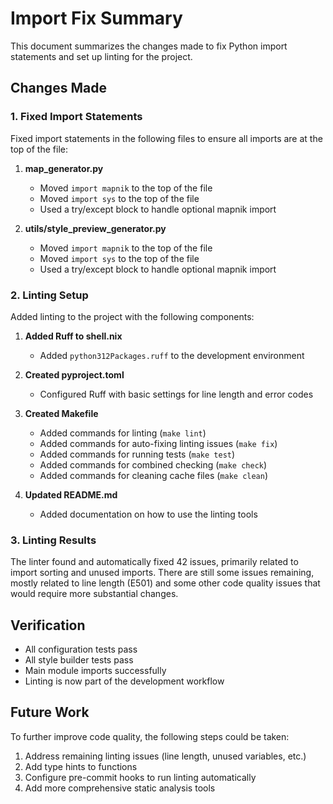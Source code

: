 # Import Fix Summary

This document summarizes the changes made to fix Python import statements and set up linting for the project.

## Changes Made

### 1. Fixed Import Statements

Fixed import statements in the following files to ensure all imports are at the top of the file:

1. **map_generator.py**
   - Moved `import mapnik` to the top of the file
   - Moved `import sys` to the top of the file
   - Used a try/except block to handle optional mapnik import

2. **utils/style_preview_generator.py**
   - Moved `import mapnik` to the top of the file
   - Moved `import sys` to the top of the file
   - Used a try/except block to handle optional mapnik import

### 2. Linting Setup

Added linting to the project with the following components:

1. **Added Ruff to shell.nix**
   - Added `python312Packages.ruff` to the development environment

2. **Created pyproject.toml**
   - Configured Ruff with basic settings for line length and error codes

3. **Created Makefile**
   - Added commands for linting (`make lint`)
   - Added commands for auto-fixing linting issues (`make fix`)
   - Added commands for running tests (`make test`)
   - Added commands for combined checking (`make check`)
   - Added commands for cleaning cache files (`make clean`)

4. **Updated README.md**
   - Added documentation on how to use the linting tools

### 3. Linting Results

The linter found and automatically fixed 42 issues, primarily related to import sorting and unused imports. There are still some issues remaining, mostly related to line length (E501) and some other code quality issues that would require more substantial changes.

## Verification

- All configuration tests pass
- All style builder tests pass
- Main module imports successfully
- Linting is now part of the development workflow

## Future Work

To further improve code quality, the following steps could be taken:

1. Address remaining linting issues (line length, unused variables, etc.)
2. Add type hints to functions
3. Configure pre-commit hooks to run linting automatically
4. Add more comprehensive static analysis tools